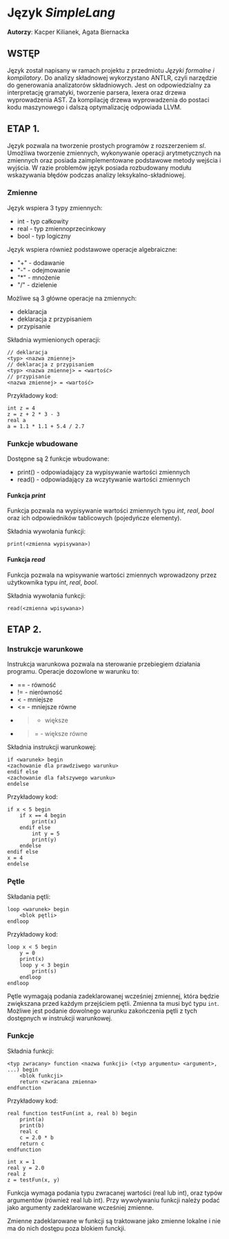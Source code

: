 # Język _SimpleLang_
__Autorzy__: Kacper Kilianek, Agata Biernacka

## WSTĘP
Język został napisany w ramach projektu z przedmiotu _Języki formalne i kompilatory_. Do analizy składnowej wykorzystano ANTLR, czyli narzędzie do generowania analizatorów składniowych. Jest on odpowiedzialny za interpretację gramatyki, tworzenie parsera, lexera oraz drzewa wyprowadzenia AST.
Za kompilację drzewa wyprowadzenia do postaci kodu maszynowego i dalszą optymalizację odpowiada LLVM. 

## ETAP 1.
Język pozwala na tworzenie prostych programów z rozszerzeniem _sl_. Umożliwa tworzenie zmiennych, wykonywanie operacji arytmetycznych na zmiennych oraz posiada zaimplementowane podstawowe metody wejścia i wyjścia. 
W razie problemów język posiada rozbudowany modułu wskazywania błędów podczas analizy leksykalno-składniowej.

### Zmienne

Język wspiera 3 typy zmiennych:
- int - typ całkowity
- real - typ zmiennoprzecinkowy
- bool - typ logiczny

Język wspiera również podstawowe operacje algebraiczne:
- "\+" - dodawanie
- "\-" - odejmowanie
- "\*" - mnożenie
- "\/" - dzielenie

Możliwe są 3 główne operacje na zmiennych:
- deklaracja
- deklaracja z przypisaniem
- przypisanie

Składnia wymienionych operacji:
```$xslt
// deklaracja
<typ> <nazwa zmiennej>
// deklaracja z przypisaniem
<typ> <nazwa zmiennej> = <wartość>
// przypisanie
<nazwa zmiennej> = <wartość>
```

Przykładowy kod:
```$xslt
int z = 4
z = z + 2 * 3 - 3
real a
a = 1.1 * 1.1 + 5.4 / 2.7
```

### Funkcje wbudowane
Dostępne są 2 funkcje wbudowane:
- print() - odpowiadający za wypisywanie wartości zmiennych 
- read() - odpowiadający za wczytywanie wartości zmiennych

#### Funkcja _print_
Funkcja pozwala na wypisywanie wartości zmiennych typu _int_, _real_, _bool_ oraz ich odpowiedników tablicowych (pojedyńcze elementy).

Składnia wywołania funkcji:
```$xslt
print(<zmienna wypisywana>)
``` 
#### Funkcja _read_
Funkcja pozwala na wpisywanie wartości zmiennych wprowadzony przez użytkownika typu _int_, _real_, _bool_.

Składnia wywołania funkcji:
```$xslt
read(<zmienna wpisywana>)
```

## ETAP 2.

### Instrukcje warunkowe

Instrukcja warunkowa pozwala na sterowanie przebiegiem działania programu. Operacje dozowlone w warunku to:
- == - równość
- != - nierówność
- < - mniejsze
- <= - mniejsze równe
-  > - większe
-  >= - większe równe

Składnia instrukcji warunkowej:

```$xslt
if <warunek> begin
<zachowanie dla prawdziwego warunku>
endif else
<zachowanie dla fałszywego warunku>
endelse
```

Przykładowy kod:
```
if x < 5 begin
    if x == 4 begin
        print(x)
    endif else
        int y = 5
        print(y)
    endelse
endif else
x = 4
endelse
```

### Pętle
Składania pętli:
```$xslt
loop <warunek> begin
    <blok pętli>
endloop
```
Przykładowy kod:
```
loop x < 5 begin
    y = 0
    print(x)
    loop y < 3 begin
        print(s)
    endloop
endloop
```
Pętle wymagają podania zadeklarowanej wcześniej zmiennej, która będzie zwiększana
przed każdym przejściem pętli. Zmienna ta musi być typu `int`. Możliwe jest podanie dowolnego
warunku zakończenia pętli z tych dostępnych w instrukcji warunkowej.

### Funkcje
Składnia funkcji:
```$xslt
<typ zwracany> function <nazwa funkcji> (<typ argumentu> <argument>, ...) begin
    <blok funkcji>
    return <zwracana zmienna>
endfunction
```
Przykładowy kod:
```$xslt
real function testFun(int a, real b) begin
    print(a)
    print(b)
    real c
    c = 2.0 * b
    return c
endfunction

int x = 1
real y = 2.0
real z
z = testFun(x, y)
```
Funkcja wymaga podania typu zwracanej wartości (real lub int), oraz typów argumentów (również real lub int).
Przy wywoływaniu funkcji należy podać jako argumenty zadeklarowane wcześniej zmienne.

Zmienne zadeklarowane w funkcji są traktowane jako zmienne lokalne i nie ma do nich dostępu poza blokiem funckji.

